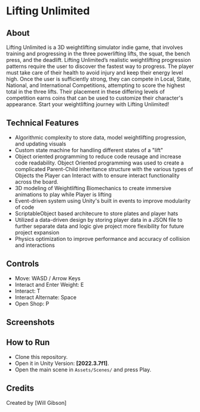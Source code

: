 # Lifting Unlimited

## About
Lifting Unlimited is a 3D weightlifting simulator indie game, that involves training and progressing in the three powerlifting lifts, the squat, the bench press, and the deadlift. Lifting Unlimited’s realistic weightlifting progression patterns require the user to discover the fastest way to progress. The player must take care of their health to avoid injury and keep their energy level high. Once the user is sufficiently strong, they can compete in Local, State, National, and International Competitions, attempting to score the highest total in the three lifts. Their placement in these differing levels of competition earns coins that can be used to customize their character's appearance. Start your weightlifting journey with Lifting Unlimited!

## Technical Features
- Algorithmic complexity to store data, model weightlifting progression, and updating visuals
- Custom state machine for handling different states of a "lift"
- Object oriented programming to reduce code reusage and increase code readability. Object Oriented programming was used to create a complicated Parent-Child inheritance structure with the various types of Objects the Player can Interact with to ensure interact functionality across the board.
- 3D modeling of Weightlifting Biomechanics to create immersive animations to play while Player is lifting
- Event-driven system using Unity's built in events to improve modularity of code
- ScriptableObject based architecure to store plates and player hats
- Utilized a data-driven design by storing player data in a JSON file to further separate data and logic give project more flexibility for future project expansion
- Physics optimization to improve performance and accuracy of collision and interactions

## Controls
- Move: WASD / Arrow Keys
- Interact and Enter Weight: E
- Interact: T
- Interact Alternate: Space
- Open Shop: P

## Screenshots


## How to Run
- Clone this repository.
- Open it in Unity Version: **[2022.3.7f1]**.
- Open the main scene in `Assets/Scenes/` and press Play.

## Credits
Created by [Will Gibson]
